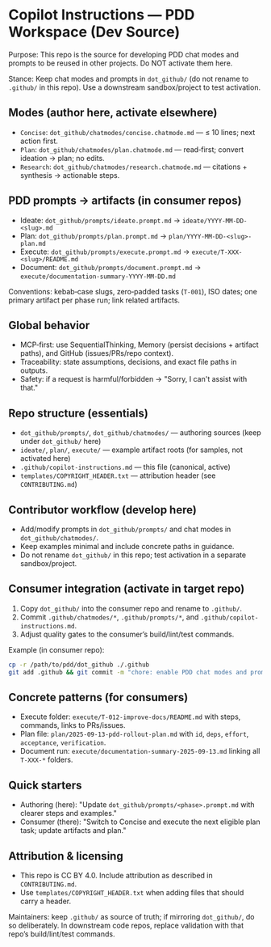 # Copilot Instructions — PDD Workspace (Dev Source)

Purpose: This repo is the source for developing PDD chat modes and prompts to be reused in other projects. Do NOT activate them here.

Stance: Keep chat modes and prompts in `dot_github/` (do not rename to `.github/` in this repo). Use a downstream sandbox/project to test activation.

## Modes (author here, activate elsewhere)
- `Concise`: `dot_github/chatmodes/concise.chatmode.md` — ≤ 10 lines; next action first.
- `Plan`: `dot_github/chatmodes/plan.chatmode.md` — read‑first; convert ideation → plan; no edits.
- `Research`: `dot_github/chatmodes/research.chatmode.md` — citations + synthesis → actionable steps.

## PDD prompts → artifacts (in consumer repos)
- Ideate: `dot_github/prompts/ideate.prompt.md` → `ideate/YYYY-MM-DD-<slug>.md`
- Plan: `dot_github/prompts/plan.prompt.md` → `plan/YYYY-MM-DD-<slug>-plan.md`
- Execute: `dot_github/prompts/execute.prompt.md` → `execute/T-XXX-<slug>/README.md`
- Document: `dot_github/prompts/document.prompt.md` → `execute/documentation-summary-YYYY-MM-DD.md`

Conventions: kebab‑case slugs, zero‑padded tasks (`T-001`), ISO dates; one primary artifact per phase run; link related artifacts.

## Global behavior
- MCP‑first: use SequentialThinking, Memory (persist decisions + artifact paths), and GitHub (issues/PRs/repo context).
- Traceability: state assumptions, decisions, and exact file paths in outputs.
- Safety: if a request is harmful/forbidden → "Sorry, I can't assist with that."

## Repo structure (essentials)
- `dot_github/prompts/`, `dot_github/chatmodes/` — authoring sources (keep under `dot_github/` here)
- `ideate/`, `plan/`, `execute/` — example artifact roots (for samples, not activated here)
- `.github/copilot-instructions.md` — this file (canonical, active)
- `templates/COPYRIGHT_HEADER.txt` — attribution header (see `CONTRIBUTING.md`)

## Contributor workflow (develop here)
- Add/modify prompts in `dot_github/prompts/` and chat modes in `dot_github/chatmodes/`.
- Keep examples minimal and include concrete paths in guidance.
- Do not rename `dot_github/` in this repo; test activation in a separate sandbox/project.

## Consumer integration (activate in target repo)
1) Copy `dot_github/` into the consumer repo and rename to `.github/`.
2) Commit `.github/chatmodes/*`, `.github/prompts/*`, and `.github/copilot-instructions.md`.
3) Adjust quality gates to the consumer’s build/lint/test commands.

Example (in consumer repo):
```bash
cp -r /path/to/pdd/dot_github ./.github
git add .github && git commit -m "chore: enable PDD chat modes and prompts"
```

## Concrete patterns (for consumers)
- Execute folder: `execute/T-012-improve-docs/README.md` with steps, commands, links to PRs/issues.
- Plan file: `plan/2025-09-13-pdd-rollout-plan.md` with `id`, `deps`, `effort`, `acceptance`, `verification`.
- Document run: `execute/documentation-summary-2025-09-13.md` linking all `T-XXX-*` folders.

## Quick starters
- Authoring (here): "Update `dot_github/prompts/<phase>.prompt.md` with clearer steps and examples."
- Consumer (there): "Switch to Concise and execute the next eligible plan task; update artifacts and plan."

## Attribution & licensing
- This repo is CC BY 4.0. Include attribution as described in `CONTRIBUTING.md`.
- Use `templates/COPYRIGHT_HEADER.txt` when adding files that should carry a header.

Maintainers: keep `.github/` as source of truth; if mirroring `dot_github/`, do so deliberately. In downstream code repos, replace validation with that repo’s build/lint/test commands.
